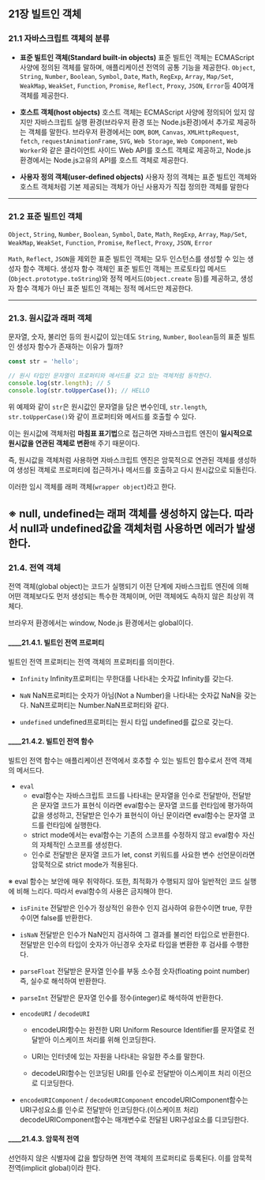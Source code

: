 ## 21장 빌트인 객체

### 21.1 자바스크립트 객체의 분류
- **표준 빌트인 객체(Standard built-in objects)**
표준 빌트인 객체는 ECMAScript 사양에 정의된 객체를 말하며, 애플리케이션 전역의 공통 기능을 제공한다. `Object`, `String`, `Number`, `Boolean`, `Symbol`, `Date`, `Math`, `RegExp`, `Array`, `Map/Set`, `WeakMap`, `WeakSet`, `Function`, `Promise`, `Reflect`, `Proxy`, `JSON`, `Error`등 40여개 객체를 제공한다.

- **호스트 객체(host objects)**
호스트 객체는 ECMAScript 사양에 정의되어 있지 않지만 자바스크립트 실행 환경(브라우저 환경 또는 Node.js환경)에서 추가로 제공하는 객체를 말한다.
브라우저 환경에서는 `DOM`, `BOM`, `Canvas`, `XMLHttpRequest`, `fetch`, `requestAnimationFrame`, `SVG`, `Web Storage`, `Web Component`, `Web Worker`와 같은 클라이언트 사이드 Web API를 호스트 객체로 제공하고,
Node.js환경에서는 Node.js고유의 API를 호스트 객체로 제공한다.

- **사용자 정의 객체(user-defined objects)**
사용자 정의 객체는 표준 빌트인 객체와 호스트 객체처럼 기본 제공되는 객체가 아닌 사용자가 직접 정의한 객체를 말한다
---
### 21.2 표준 빌트인 객체

`Object`, `String`, `Number`, `Boolean`, `Symbol`, `Date`, `Math`, `RegExp`, `Array`, `Map/Set`, `WeakMap`, `WeakSet`, `Function`, `Promise`, `Reflect`, `Proxy`, `JSON`, `Error`

`Math`, `Reflect`, `JSON`을 제외한 표준 빌트인 객체는 모두 인스턴스를 생성할 수 있는 생성자 함수 객체다.
생성자 함수 객체인 표준 빌트인 객체는 프로토타입 메서드(`Object.prototype.toString`)와 정적 메서드(`Object.create` 등)를 제공하고,
생성자 함수 객체가 아닌 표준 빌트인 객체는 정적 메서드만 제공한다.


---
### 21.3. 원시값과 래퍼 객체
문자열, 숫자, 불리언 등의 원시값이 있는데도 `String`, `Number`, `Boolean`등의 표준 빌트인 생성자 함수가 존재하는 이유가 뭘까?

```js
const str = 'hello';

// 원시 타입인 문자열이 프로퍼티와 메서드를 갖고 있는 객체처럼 동작한다.
console.log(str.length); // 5
console.log(str.toUpperCase()); // HELLO
```
위 예제와 같이 `str`은 원시값인 문자열을 담은 변수인데, `str.length`, `str.toUpperCase()`와 같이 프로퍼티와 메서드를 호출할 수 있다.

이는 원시값에 객체처럼 **마침표 표기법**으로 접근하면 자바스크립트 엔진이 **일시적으로 원시값을 연관된 객체로 변환**해 주기 때문이다.

즉, 원시값을 객체처럼 사용하면 자바스크립트 엔진은 암묵적으로 연관된 객체를 생성하여 생성된 객체로 프로퍼티에 접근하거나 메서드를 호출하고 다시 원시값으로 되돌린다.

이러한 임시 객체를 래퍼 객체(`wrapper object`)라고 한다.

※ null, undefined는 래퍼 객체를 생성하지 않는다. 따라서 null과 undefined값을 객체처럼 사용하면 에러가 발생한다.
---
### 21.4. 전역 객체
전역 객체(global object)는 코드가 실행되기 이전 단계에 자바스크립트 엔진에 의해 어떤 객체보다도 먼저 생성되는 특수한 객체이며, 어떤 객체에도 속하지 않은 최상위 객체다.

브라우저 환경에서는 window, Node.js 환경에서는 global이다.

#### ____21.4.1. 빌트인 전역 프로퍼티
빌트인 전역 프로퍼티는 전역 객체의 프로퍼티를 의미한다.
- `Infinity`
Infinity프로퍼티는 무한대를 나타내는 숫자값 Infinity를 갖는다.

- `NaN`
NaN프로퍼티는 숫자가 아님(Not a Number)을 나타내는 숫자값 NaN을 갖는다.
NaN프로퍼티는 Number.NaN프로퍼티와 같다.

- `undefined`
undefined프로퍼티는 원시 타입 undefined를 값으로 갖는다.

#### ____21.4.2. 빌트인 전역 함수
빌트인 전역 함수는 애플리케이션 전역에서 호추할 수 있는 빌트인 함수로서 전역 객체의 메서드다.

- `eval`
   - eval함수는 자바스크립트 코드를 나타내는 문자열을 인수로 전달받아, 전달받은 문자열 코드가 표현식 이라면 eval함수는 문자열 코드를 런타임에 평가하여 값을 생성하고,
전달받은 인수가 표현식이 아닌 문이라면 eval함수는 문자열 코드를 런타임에 실행한다.
   - strict mode에서는 eval함수는 기존의 스코프를 수정하지 않고 eval함수 자신의 자체적인 스코프를 생성한다.
   - 인수로 전달받은 문자열 코드가 let, const 키워드를 사요한 변수 선언문이라면 암묵적으로 strict mode가 적용된다.

※ eval 함수는 보안에 매우 취약하다.
또한, 최적화가 수행되지 않아 일반적인 코드 실행에 비해 느리다.
따라서 eval함수의 사용은 금지해야 한다.

- `isFinite`
전달받은 인수가 정상적인 유한수 인지 검사하여 유한수이면 true, 무한수이면 false를 반환한다.

- `isNaN`
전달받은 인수가 NaN인지 검사하여 그 결과를 불리언 타입으로 반환한다. 전달받은 인수의 타입이 숫자가 아닌경우 숫자로 타입을 변환한 후 검사를 수행한다.

- `parseFloat`
전달받은 문자열 인수를 부동 소수점 숫자(floating point number)즉, 실수로 해석하여 반환한다.

- `parseInt`
전달받은 문자열 인수를 정수(integer)로 해석하여 반환한다.

- `encodeURI` / `decodeURI`
   - encodeURI함수는 완전한 URI Uniform Resource Identifier를 문자열로 전달받아 이스케이프 처리를 위해 인코딩한다.
   - URI는 인터넷에 있는 자원을 나타내는 유일한 주소를 말한다.

   - decodeURI함수는 인코딩된 URI를 인수로 전달받아 이스케이프 처리 이전으로 디코딩한다.

- `encodeURIComponent` / `decodeURIComponent`
encodeURIComponent함수는 URI구성요소를 인수로 전달받아 인코딩한다.(이스케이프 처리)
decodeURIComponent함수는 매개변수로 전달된 URI구성요소를 디코딩한다.

#### ____21.4.3. 암묵적 전역
선언하지 않은 식별자에 값을 할당하면 전역 객체의 프로퍼티로 등록된다. 이를 암묵적 전역(implicit global)이라 한다.